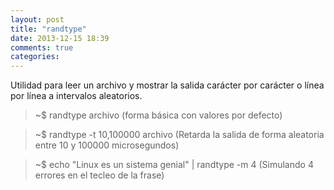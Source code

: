 ```yaml
---
layout: post
title: "randtype"
date: 2013-12-15 18:39
comments: true
categories: 
---
```

Utilidad para leer un archivo y mostrar la salida carácter por carácter o línea por línea a intervalos aleatorios.

>~$ randtype archivo (forma básica con valores por defecto)

>~$ randtype -t 10,100000 archivo (Retarda la salida de forma aleatoria entre 10 y 100000 microsegundos)

>~$ echo "Linux es un sistema genial" | randtype -m 4 (Simulando 4 errores en el tecleo de la frase)

